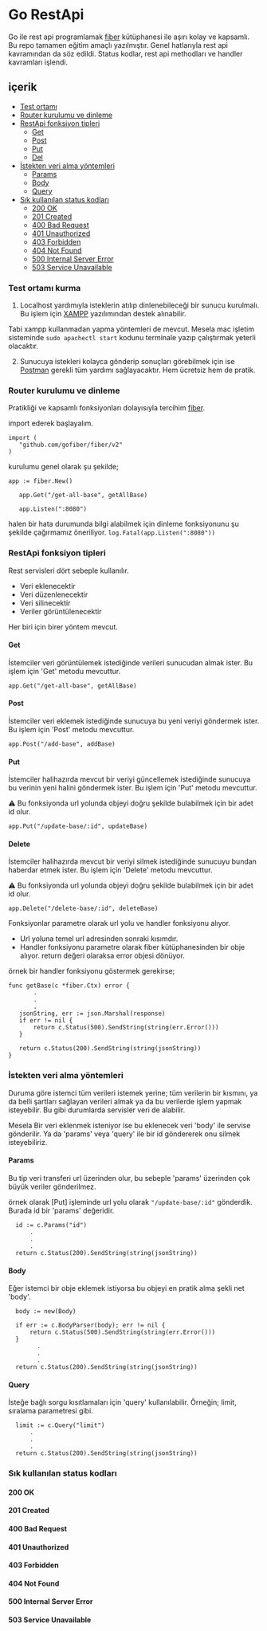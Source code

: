 # Go RestApi

Go ile rest api programlamak [fiber](https://github.com/gofiber/fiber) kütüphanesi ile aşırı kolay ve kapsamlı. 
Bu repo tamamen eğitim amaçlı yazılmıştır. Genel hatlarıyla rest api kavramından da söz edildi. Status kodlar, rest api methodları ve handler kavramları işlendi. 

## içerik 

- [Test ortamı](https://github.com/murattarslan/go_rest_api/tree/master#test-ortam%C4%B1-kurma)
- [Router kurulumu ve dinleme](https://github.com/murattarslan/go_rest_api/tree/master#router-kurulumu-ve-dinleme)
- [RestApi fonksiyon tipleri](https://github.com/murattarslan/go_rest_api/tree/master#restapi-fonksiyon-tipleri)
  - [Get](https://github.com/murattarslan/go_rest_api/tree/master#get)
  - [Post](https://github.com/murattarslan/go_rest_api/tree/master#post)
  - [Put](https://github.com/murattarslan/go_rest_api/tree/master#put)
  - [Del](https://github.com/murattarslan/go_rest_api/tree/master#del)
- [İstekten veri alma yöntemleri](https://github.com/murattarslan/go_rest_api/tree/master#i%CC%87stekten-veri-alma-y%C3%B6ntemleri)
  - [Params](https://github.com/murattarslan/go_rest_api/tree/master#params)
  - [Body](https://github.com/murattarslan/go_rest_api/tree/master#body)
  - [Query](https://github.com/murattarslan/go_rest_api/tree/master#query)
- [Sık kullanılan status kodları](https://github.com/murattarslan/go_rest_api/tree/master#s%C4%B1k-kullan%C4%B1lan-status-kodlar%C4%B1)
  - [200 OK](https://github.com/murattarslan/go_rest_api/tree/master#200-ok)
  - [201 Created](https://github.com/murattarslan/go_rest_api/tree/master#201-created)
  - [400 Bad Request](https://github.com/murattarslan/go_rest_api/tree/master#400-bad-request)
  - [401 Unauthorized](https://github.com/murattarslan/go_rest_api/tree/master#401-unauthorized)
  - [403 Forbidden](https://github.com/murattarslan/go_rest_api/tree/master#403-forbidden)
  - [404 Not Found](https://github.com/murattarslan/go_rest_api/tree/master#404-not-found)
  - [500 Internal Server Error](https://github.com/murattarslan/go_rest_api/tree/master#500-internal-server-error)
  - [503 Service Unavailable](https://github.com/murattarslan/go_rest_api/tree/master#503-service-unavailable)
  
### Test ortamı kurma

1. Localhost yardımıyla isteklerin atılıp dinlenebileceği bir sunucu kurulmalı. Bu işlem için [XAMPP](https://www.apachefriends.org/tr/) yazılımından destek alınabilir.
 
 Tabi xampp kullanmadan yapma yöntemleri de mevcut. Mesela mac işletim sisteminde ``` sudo apachectl start ``` kodunu terminale yazıp çalıştırmak yeterli olacaktır.
 
 2. Sunucuya istekleri kolayca gönderip sonuçları görebilmek için ise [Postman](https://www.postman.com/) gerekli tüm yardımı sağlayacaktır. Hem ücretsiz hem de pratik.
 
 
 ### Router kurulumu ve dinleme
 
 Pratikliği ve kapsamlı fonksiyonları dolayısıyla tercihim [fiber](https://github.com/gofiber/fiber).
 
 import ederek başlayalım.
 ```
 import (
	"github.com/gofiber/fiber/v2"
)
 ```
 
 kurulumu genel olarak şu şekilde;
 ```
 app := fiber.New()

	app.Get("/get-all-base", getAllBase)

	app.Listen(":8080")
 ```
 
 halen bir hata durumunda bilgi alabilmek için dinleme fonksiyonunu şu şekilde çağırmamız öneriliyor. ``` log.Fatal(app.Listen(":8080")) ```
 
 ### RestApi fonksiyon tipleri
 
 Rest servisleri dört sebeple kullanılır.
 - Veri eklenecektir
 - Veri düzenlenecektir
 - Veri silinecektir
 - Veriler görüntülenecektir
 
 Her biri için birer yöntem mevcut.
 
 #### Get
 
 İstemciler veri görüntülemek istediğinde verileri sunucudan almak ister. Bu işlem için 'Get' metodu mevcuttur.
 
 ```
 app.Get("/get-all-base", getAllBase)
 ```
 
 #### Post
 
 İstemciler veri eklemek istediğinde sunucuya bu yeni veriyi göndermek ister. Bu işlem için 'Post' metodu mevcuttur.
 
 ```
 app.Post("/add-base", addBase)
 ```
 
 #### Put
 
 İstemciler halihazırda mevcut bir veriyi güncellemek istediğinde sunucuya bu verinin yeni halini göndermek ister. Bu işlem için 'Put' metodu mevcuttur.
 
 :warning: Bu fonksiyonda url yolunda objeyi doğru şekilde bulabilmek için bir adet id olur.
 
 ```
 app.Put("/update-base/:id", updateBase)
 ```
 
 #### Delete
 
 İstemciler halihazırda mevcut bir veriyi silmek istediğinde sunucuyu bundan haberdar etmek ister. Bu işlem için 'Delete' metodu mevcuttur.
 
 :warning: Bu fonksiyonda url yolunda objeyi doğru şekilde bulabilmek için bir adet id olur.
 
 ```
 app.Delete("/delete-base/:id", deleteBase)
 ```
 
 Fonksiyonlar parametre olarak url yolu ve handler fonksiyonu alıyor. 
 - Url yoluna temel url adresinden sonraki kısımdır.
 - Handler fonksiyonu parametre olarak fiber kütüphanesinden bir obje alıyor. return değeri olaraksa error objesi dönüyor.
 
 örnek bir handler fonksiyonu göstermek gerekirse;
 ```
func getBase(c *fiber.Ctx) error {
        .
        .
        .
	jsonString, err := json.Marshal(response)
	if err != nil {
		return c.Status(500).SendString(string(err.Error()))
	}

	return c.Status(200).SendString(string(jsonString))
}
 ```
 
### İstekten veri alma yöntemleri

 Duruma göre istemci tüm verileri istemek yerine; tüm verilerin bir kısmını, ya da belli şartları sağlayan verileri almak ya da bu verilerde işlem yapmak isteyebilir.
 Bu gibi durumlarda servisler veri de alabilir.
 
 Mesela Bir veri eklenmek isteniyor ise bu eklenecek veri 'body' ile servise gönderilir. Ya da 'params' veya 'query' ile bir id göndererek onu silmek isteyebiliriz.
 
  #### Params
  
  Bu tip veri transferi url üzerinden olur, bu sebeple 'params' üzerinden çok büyük veriler gönderilmez.
  
  örnek olarak [Put] işleminde url yolu olarak ``` "/update-base/:id" ``` gönderdik. Burada id bir 'params' değeridir.
  
  ```
	id := c.Params("id")
        .
        .
        .
	return c.Status(200).SendString(string(jsonString))
  
  ```
  
  #### Body
  
  Eğer istemci bir obje eklemek istiyorsa bu objeyi en pratik alma şekli net 'body'.
  
  ```
	body := new(Body)

	if err := c.BodyParser(body); err != nil {
		return c.Status(500).SendString(string(err.Error()))
	}
          .
          .
          .
	return c.Status(200).SendString(string(jsonString))
  
  ```
  
  #### Query
  
  İsteğe bağlı sorgu kısıtlamaları için 'query' kullanılabilir. Örneğin; limit, sıralama parametresi gibi.
  
  ```
	limit := c.Query("limit")
        .
        .
        .
	return c.Status(200).SendString(string(jsonString))
  
  ```
  
### Sık kullanılan status kodları
  #### 200 OK
  #### 201 Created
  #### 400 Bad Request
  #### 401 Unauthorized
  #### 403 Forbidden
  #### 404 Not Found
  #### 500 Internal Server Error
  #### 503 Service Unavailable
 
 
 
 
 
 
 
 

